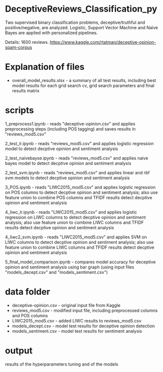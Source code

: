 # DeceptiveReviews_Classification_py

Two supervised binary classification problems, deceptive/truthful and positive/negative, are analyzed. Logistic, Support Vector Machine and Naïve Bayes are applied with personalized pipelines.

Details: 1600 reviews. https://www.kaggle.com/rtatman/deceptive-opinion-spam-corpus

Explanation of files
=====================

* overall_model_results.xlsx - a summary of all test results, including best model results for each grid search cv, grid search parameters and final results matrix


scripts
=======
1_preprocess1.ipynb - reads "deceptive-opinion.csv" and applies preprocessing steps (including POS tagging) and saves results in "reviews_mod5.csv"

2_test_lr.ipynb - reads "reviews_mod5.csv" and applies logistic regression model to detect decptive opinion and sentiment analysis

2_test_naivebayse.ipynb - reads "reviews_mod5.csv" and applies naive bayes model to detect decptive opinion and sentiment analysis

2_test_svm.ipynb - reads "reviews_mod5.csv" and applies linear and rbf svm models to detect decptive opinion and sentiment analysis

3_POS.ipynb - reads "LIWC2015_mod5.csv" and applies logistic regression on POS columns to detect decptive opinion and sentiment analysis; also use feature union to combine POS columns and TFIDF results detect decptive opinion and sentiment analysis

4_liwc_lr.ipynb - reads "LIWC2015_mod5.csv" and applies logistic regression on LIWC columns to detect decptive opinion and sentiment analysis; also use feature union to combine LIWC columns and TFIDF results detect decptive opinion and sentiment analysis

4_liwc2_svm.ipynb - reads "LIWC2015_mod5.csv" and applies SVM on LIWC columns to detect decptive opinion and sentiment analysis; also use feature union to combine LIWC columns and TFIDF results detect decptive opinion and sentiment analysis

5_final_model_comparison.ipynb - compares model accuracy for deceptive opinion and sentiment analysis using bar graph (using input files "models_decept.csv" and "models_sentiment.csv")


data folder
===========
* deceptive-opinion.csv - original input file from Kaggle
* reviews_mod5.csv - modified input file, including preprocessed columns and POS columns	
* LIWC2015_mod5.csv - added LIWC results to reviews_mod5.csv
* models_decept.csv - model test results for deceptive opinion detection
* models_sentiment.csv - model test results for sentiment analysis

	

output
======

results of the hyperparameters tuning and of the models
